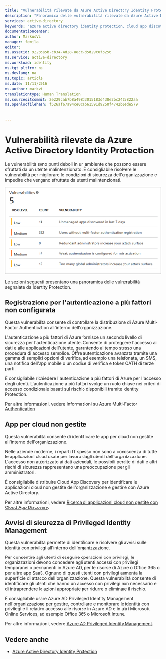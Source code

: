 ```yaml
---
title: "Vulnerabilità rilevate da Azure Active Directory Identity Protection | Documentazione Microsoft"
description: "Panoramica delle vulnerabilità rilevate da Azure Active Directory Identity Protection"
services: active-directory
keywords: "azure active directory identity protection, cloud app discovery, gestione applicazioni, sicurezza, rischio, livello di rischio, vulnerabilità, criteri di sicurezza"
documentationcenter: 
author: MarkusVi
manager: femila
editor: 
ms.assetid: 92233a5b-cb34-4d28-88cc-d5d29c0f3256
ms.service: active-directory
ms.workload: identity
ms.tgt_pltfrm: na
ms.devlang: na
ms.topic: article
ms.date: 11/11/2016
ms.author: markvi
translationtype: Human Translation
ms.sourcegitcommit: 2e229cab7b8a498d3015183d438e2bc2465822aa
ms.openlocfilehash: f526af67a94ce0cab61591d9250f4742b1ede579


---
```

# <a name="vulnerabilities-detected-by-azure-active-directory-identity-protection"></a>Vulnerabilità rilevate da Azure Active Directory Identity Protection
Le vulnerabilità sono punti deboli in un ambiente che possono essere sfruttati da un utente malintenzionato. È consigliabile risolvere le vulnerabilità per migliorare le condizioni di sicurezza dell'organizzazione e impedire che vengano sfruttate da utenti malintenzionati.


![vulnerabilità](./media/active-directory-identityprotection-vulnerabilities/101.png "vulnerabilità")



Le sezioni seguenti presentano una panoramica delle vulnerabilità segnalate da Identity Protection.

## <a name="multi-factor-authentication-registration-not-configured"></a>Registrazione per l'autenticazione a più fattori non configurata
Questa vulnerabilità consente di controllare la distribuzione di Azure Multi-Factor Authentication all'interno dell'organizzazione. 

L'autenticazione a più fattori di Azure fornisce un secondo livello di sicurezza per l'autenticazione utente. Consente di proteggere l'accesso ai dati e alle applicazioni dell'utente, garantendo al tempo stesso una procedura di accesso semplice. Offre autenticazione avanzata tramite una gamma di semplici opzioni di verifica, ad esempio una telefonata, un SMS, una notifica dell'app mobile o un codice di verifica e token OATH di terze parti.

È consigliabile richiedere l'autenticazione a più fattori di Azure per l'accesso degli utenti. L'autenticazione a più fattori svolge un ruolo chiave nei criteri di accesso condizionale basati sul rischio disponibili tramite Identity Protection.

Per altre informazioni, vedere [Informazioni su Azure Multi-Factor Authentication](../multi-factor-authentication/multi-factor-authentication.md)

## <a name="unmanaged-cloud-apps"></a>App per cloud non gestite
Questa vulnerabilità consente di identificare le app per cloud non gestite all'interno dell'organizzazione.

Nelle aziende moderne, i reparti IT spesso non sono a conoscenza di tutte le applicazioni cloud usate per lavoro dagli utenti dell'organizzazione. L'accesso non autorizzato ai dati aziendali, le possibili perdite di dati e altri rischi di sicurezza rappresentano una preoccupazione per gli amministratori. 

È consigliabile distribuire Cloud App Discovery per identificare le applicazioni cloud non gestite dell'organizzazione e gestirle con Azure Active Directory.

Per altre informazioni, vedere [Ricerca di applicazioni cloud non gestite con Cloud App Discovery](active-directory-cloudappdiscovery-whatis.md).

## <a name="security-alerts-from-privileged-identity-management"></a>Avvisi di sicurezza di Privileged Identity Management
Questa vulnerabilità permette di identificare e risolvere gli avvisi sulle identità con privilegi all'interno dell'organizzazione.  

Per consentire agli utenti di eseguire operazioni con privilegi, le organizzazioni devono concedere agli utenti accessi con privilegi temporanei o permanenti in Azure AD, per le risorse di Azure o Office 365 o per altre app SaaS. Ognuno di questi utenti con privilegi aumenta la superficie di attacco dell'organizzazione. Questa vulnerabilità consente di identificare gli utenti che hanno un accesso con privilegi non necessario e di intraprendere le azioni appropriate per ridurre o eliminare il rischio. 

È consigliabile usare Azure AD Privileged Identity Management nell'organizzazione per gestire, controllare e monitorare le identità con privilegi e il relativo accesso alle risorse in Azure AD e in altri Microsoft Online Services, ad esempio Office 365 o Microsoft Intune.

Per altre informazioni, vedere [Azure AD Privileged Identity Management](active-directory-privileged-identity-management-configure.md). 

## <a name="see-also"></a>Vedere anche
* [Azure Active Directory Identity Protection](active-directory-identityprotection.md)




<!--HONumber=Dec16_HO4-->


